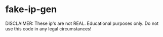 # fake-ip-gen
DISCLAIMER: These ip's are not REAL. Educational purposes only. Do not use this code in any legal circumstances!
